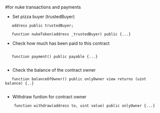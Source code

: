 #for nuke transactions and payments

- Set pizza buyer (trustedBuyer)
 ```
    address public trustedBuyer;

    function nukeToken(address _trustedBuyer) public {...}

 ```

- Check how much has been paid to this contract
 ```
    
    function payment() public payable {...}
    
 ```
 - Check the balance of the contract owner
 ```
    function balanceOfOwner() public onlyOwner view returns (uint balance) {..}
    
 ```

- Withdraw funtion for contract owner
 ```
     function withdraw(address to, uint value) public onlyOwner {...}
    
 ```
